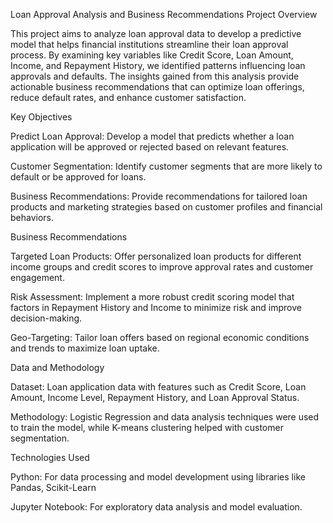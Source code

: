 Loan Approval Analysis and Business Recommendations
Project Overview

This project aims to analyze loan approval data to develop a predictive model that helps financial institutions streamline their loan approval process. By examining key variables like Credit Score, Loan Amount, Income, and Repayment History, we identified patterns influencing loan approvals and defaults. The insights gained from this analysis provide actionable business recommendations that can optimize loan offerings, reduce default rates, and enhance customer satisfaction.

Key Objectives

Predict Loan Approval: Develop a model that predicts whether a loan application will be approved or rejected based on relevant features.

Customer Segmentation: Identify customer segments that are more likely to default or be approved for loans.

Business Recommendations: Provide recommendations for tailored loan products and marketing strategies based on customer profiles and financial behaviors.

Business Recommendations

Targeted Loan Products: Offer personalized loan products for different income groups and credit scores to improve approval rates and customer engagement.

Risk Assessment: Implement a more robust credit scoring model that factors in Repayment History and Income to minimize risk and improve decision-making.

Geo-Targeting: Tailor loan offers based on regional economic conditions and trends to maximize loan uptake.

Data and Methodology

Dataset: Loan application data with features such as Credit Score, Loan Amount, Income Level, Repayment History, and Loan Approval Status.

Methodology: Logistic Regression and data analysis techniques were used to train the model, while K-means clustering helped with customer segmentation.

Technologies Used

Python: For data processing and model development using libraries like Pandas, Scikit-Learn

Jupyter Notebook: For exploratory data analysis and model evaluation.
